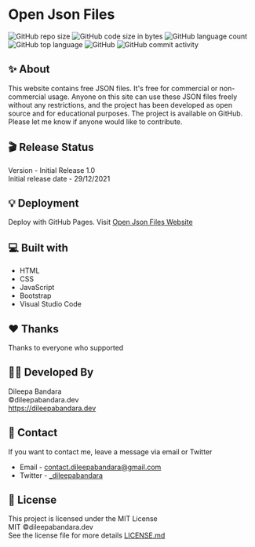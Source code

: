 # Open Json Files

![GitHub repo size](https://img.shields.io/github/repo-size/dileepabandara/openjsonfiles?color=red&label=repository%20size)
![GitHub code size in bytes](https://img.shields.io/github/languages/code-size/dileepabandara/openjsonfiles?color=red)
![GitHub language count](https://img.shields.io/github/languages/count/dileepabandara/openjsonfiles)
![GitHub top language](https://img.shields.io/github/languages/top/dileepabandara/openjsonfiles)
![GitHub](https://img.shields.io/github/license/dileepabandara/openjsonfiles?color=yellow)
![GitHub commit activity](https://img.shields.io/github/commit-activity/m/dileepabandara/openjsonfiles?color=brightgreen&label=commits)

## ✨ About

This website contains free JSON files. It's free for commercial or non-commercial usage. Anyone on this site can use these JSON files freely without any restrictions, and the project has been developed as open source and for educational purposes. The project is available on GitHub. Please let me know if anyone would like to contribute.

## 🎬 Release Status

Version - Initial Release 1.0  
Initial release date - 29/12/2021

## 💡 Deployment

Deploy with GitHub Pages. Visit [Open Json Files Website](https://dileepabandara.github.io/openjsonfiles//)

## 💻 Built with

- HTML
- CSS
- JavaScript
- Bootstrap
- Visual Studio Code

## ❤️ Thanks

Thanks to everyone who supported

## 👨‍💻 Developed By

Dileepa Bandara  
©dileepabandara.dev  
<https://dileepabandara.dev>

## 💬 Contact

If you want to contact me, leave a message via email or Twitter

- Email - <contact.dileepabandara@gmail.com>
- Twitter - [_dileepabandara](https://twitter.com/_dileepabandara)

## 📜 License

This project is licensed under the MIT License  
MIT ©dileepabandara.dev  
See the license file for more details [LICENSE.md](https://github.com/dileepabandara/openjsonfiles/blob/main/LICENSE)
